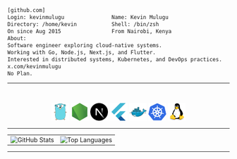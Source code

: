     [github.com]
    Login: kevinmulugu               Name: Kevin Mulugu
    Directory: /home/kevin           Shell: /bin/zsh
    On since Aug 2015                From Nairobi, Kenya
    About:
    Software engineer exploring cloud-native systems.
    Working with Go, Node.js, Next.js, and Flutter.
    Interested in distributed systems, Kubernetes, and DevOps practices.
    x.com/kevinmulugu
    No Plan.

---
<br>
<p align="center">
  <img src="https://raw.githubusercontent.com/devicons/devicon/master/icons/go/go-original.svg" alt="Go" width="40" height="40"/>
  <img src="https://raw.githubusercontent.com/devicons/devicon/master/icons/nodejs/nodejs-original.svg" alt="Node.js" width="40" height="40"/>
  <img src="https://raw.githubusercontent.com/devicons/devicon/master/icons/nextjs/nextjs-original.svg" alt="Next.js" width="40" height="40"/>
  <img src="https://raw.githubusercontent.com/devicons/devicon/master/icons/flutter/flutter-original.svg" alt="Flutter" width="40" height="40"/>
  <img src="https://raw.githubusercontent.com/devicons/devicon/master/icons/docker/docker-original.svg" alt="Docker" width="40" height="40"/>
  <img src="https://raw.githubusercontent.com/devicons/devicon/master/icons/kubernetes/kubernetes-plain.svg" alt="Kubernetes" width="40" height="40"/>
  <img src="https://raw.githubusercontent.com/devicons/devicon/master/icons/linux/linux-original.svg" alt="Linux" width="40" height="40"/>
</p>

---


<table>
  <tr>
    <td>
      <img src="https://github-readme-stats.vercel.app/api?username=kevinmulugu&show_icons=true&theme=default&count_private=false" alt="GitHub Stats" height="160" />
    </td>
    <td>
      <img src="https://github-readme-stats.vercel.app/api/top-langs/?username=kevinmulugu&layout=compact&theme=default&count_private=false" alt="Top Languages" height="160"/>
    </td>
  </tr>
</table>

---
